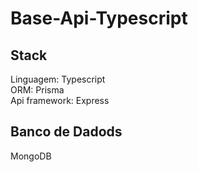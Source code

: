 # Base-Api-Typescript

## Stack
Linguagem: Typescript<br/>
ORM: Prisma<br/>
Api framework: Express<br/>

## Banco de Dadods
MongoDB
